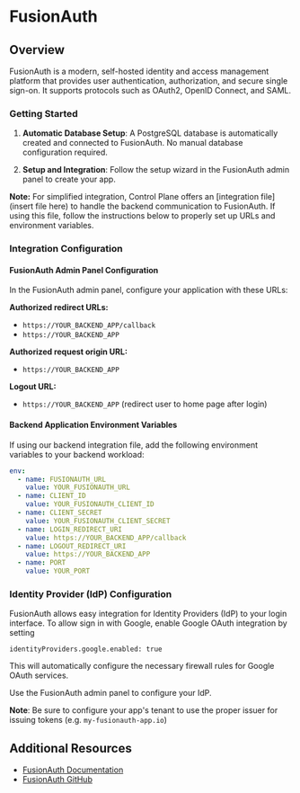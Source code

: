 # FusionAuth

## Overview
FusionAuth is a modern, self-hosted identity and access management platform that provides user authentication, authorization, and secure single sign-on. It supports protocols such as OAuth2, OpenID Connect, and SAML.

### Getting Started
1. **Automatic Database Setup**: A PostgreSQL database is automatically created and connected to FusionAuth. No manual database configuration required.

2. **Setup and Integration**: Follow the setup wizard in the FusionAuth admin panel to create your app.

**Note:** For simplified integration, Control Plane offers an [integration file](insert file here) to handle the backend communication to FusionAuth. If using this file, follow the instructions below to properly set up URLs and environment variables.

### Integration Configuration

#### FusionAuth Admin Panel Configuration
In the FusionAuth admin panel, configure your application with these URLs:

**Authorized redirect URLs:**
- `https://YOUR_BACKEND_APP/callback`
- `https://YOUR_BACKEND_APP`

**Authorized request origin URL:**
- `https://YOUR_BACKEND_APP`

**Logout URL:**
- `https://YOUR_BACKEND_APP` (redirect user to home page after login)

#### Backend Application Environment Variables
If using our backend integration file, add the following environment variables to your backend workload:

```yaml
env:
  - name: FUSIONAUTH_URL
    value: YOUR_FUSIONAUTH_URL
  - name: CLIENT_ID
    value: YOUR_FUSIONAUTH_CLIENT_ID
  - name: CLIENT_SECRET
    value: YOUR_FUSIONAUTH_CLIENT_SECRET
  - name: LOGIN_REDIRECT_URI
    value: https://YOUR_BACKEND_APP/callback
  - name: LOGOUT_REDIRECT_URI
    value: https://YOUR_BACKEND_APP
  - name: PORT
    value: YOUR_PORT
```

### Identity Provider (IdP) Configuration
FusionAuth allows easy integration for Identity Providers (IdP) to your login interface. To allow sign in with Google, enable Google OAuth integration by setting

`identityProviders.google.enabled: true`

This will automatically configure the necessary firewall rules for Google OAuth services.

Use the FusionAuth admin panel to configure your IdP.

**Note**: Be sure to configure your app's tenant to use the proper issuer for issuing tokens (e.g. `my-fusionauth-app.io`)

## Additional Resources
- [FusionAuth Documentation](https://fusionauth.io/docs/)
- [FusionAuth GitHub](https://github.com/FusionAuth/fusionauth-containers)